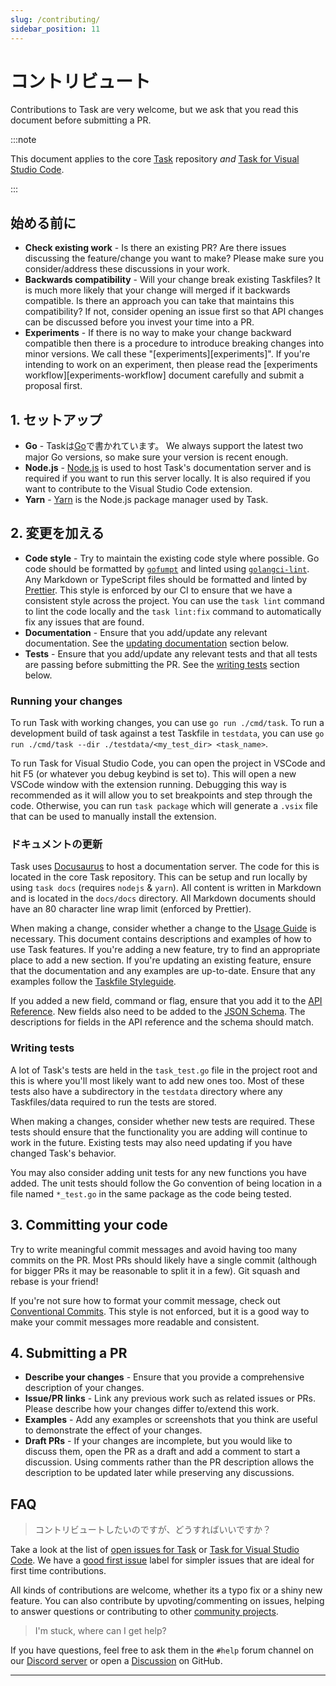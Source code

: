 ```yaml
---
slug: /contributing/
sidebar_position: 11
---
```


# コントリビュート

Contributions to Task are very welcome, but we ask that you read this document before submitting a PR.

:::note

This document applies to the core [Task][task] repository _and_ [Task for Visual Studio Code][vscode-task].

:::

## 始める前に

- **Check existing work** - Is there an existing PR? Are there issues discussing the feature/change you want to make? Please make sure you consider/address these discussions in your work.
- **Backwards compatibility** - Will your change break existing Taskfiles? It is much more likely that your change will merged if it backwards compatible. Is there an approach you can take that maintains this compatibility? If not, consider opening an issue first so that API changes can be discussed before you invest your time into a PR.
- **Experiments** - If there is no way to make your change backward compatible then there is a procedure to introduce breaking changes into minor versions. We call these "\[experiments\]\[experiments\]". If you're intending to work on an experiment, then please read the \[experiments workflow\]\[experiments-workflow\] document carefully and submit a proposal first.

## 1. セットアップ

- **Go** - Taskは[Go][go]で書かれています。 We always support the latest two major Go versions, so make sure your version is recent enough.
- **Node.js** - [Node.js][nodejs] is used to host Task's documentation server and is required if you want to run this server locally. It is also required if you want to contribute to the Visual Studio Code extension.
- **Yarn** - [Yarn][yarn] is the Node.js package manager used by Task.

## 2. 変更を加える

- **Code style** - Try to maintain the existing code style where possible. Go code should be formatted by [`gofumpt`][gofumpt] and linted using [`golangci-lint`][golangci-lint]. Any Markdown or TypeScript files should be formatted and linted by [Prettier][prettier]. This style is enforced by our CI to ensure that we have a consistent style across the project. You can use the `task lint` command to lint the code locally and the `task lint:fix` command to automatically fix any issues that are found.
- **Documentation** - Ensure that you add/update any relevant documentation. See the [updating documentation](#updating-documentation) section below.
- **Tests** - Ensure that you add/update any relevant tests and that all tests are passing before submitting the PR. See the [writing tests](#writing-tests) section below.

### Running your changes

To run Task with working changes, you can use `go run ./cmd/task`. To run a development build of task against a test Taskfile in `testdata`, you can use `go run ./cmd/task --dir ./testdata/<my_test_dir> <task_name>`.

To run Task for Visual Studio Code, you can open the project in VSCode and hit F5 (or whatever you debug keybind is set to). This will open a new VSCode window with the extension running. Debugging this way is recommended as it will allow you to set breakpoints and step through the code. Otherwise, you can run `task package` which will generate a `.vsix` file that can be used to manually install the extension.

### ドキュメントの更新

Task uses [Docusaurus][docusaurus] to host a documentation server. The code for this is located in the core Task repository. This can be setup and run locally by using `task docs` (requires `nodejs` & `yarn`). All content is written in Markdown and is located in the `docs/docs` directory. All Markdown documents should have an 80 character line wrap limit (enforced by Prettier).

When making a change, consider whether a change to the [Usage Guide](/usage) is necessary. This document contains descriptions and examples of how to use Task features. If you're adding a new feature, try to find an appropriate place to add a new section. If you're updating an existing feature, ensure that the documentation and any examples are up-to-date. Ensure that any examples follow the [Taskfile Styleguide](/styleguide).

If you added a new field, command or flag, ensure that you add it to the [API Reference](/api). New fields also need to be added to the [JSON Schema][json-schema]. The descriptions for fields in the API reference and the schema should match.

### Writing tests

A lot of Task's tests are held in the `task_test.go` file in the project root and this is where you'll most likely want to add new ones too. Most of these tests also have a subdirectory in the `testdata` directory where any Taskfiles/data required to run the tests are stored.

When making a changes, consider whether new tests are required. These tests should ensure that the functionality you are adding will continue to work in the future. Existing tests may also need updating if you have changed Task's behavior.

You may also consider adding unit tests for any new functions you have added. The unit tests should follow the Go convention of being location in a file named `*_test.go` in the same package as the code being tested.

## 3. Committing your code

Try to write meaningful commit messages and avoid having too many commits on the PR. Most PRs should likely have a single commit (although for bigger PRs it may be reasonable to split it in a few). Git squash and rebase is your friend!

If you're not sure how to format your commit message, check out [Conventional Commits][conventional-commits]. This style is not enforced, but it is a good way to make your commit messages more readable and consistent.

## 4. Submitting a PR

- **Describe your changes** - Ensure that you provide a comprehensive description of your changes.
- **Issue/PR links** - Link any previous work such as related issues or PRs. Please describe how your changes differ to/extend this work.
- **Examples** - Add any examples or screenshots that you think are useful to demonstrate the effect of your changes.
- **Draft PRs** - If your changes are incomplete, but you would like to discuss them, open the PR as a draft and add a comment to start a discussion. Using comments rather than the PR description allows the description to be updated later while preserving any discussions.

## FAQ

> コントリビュートしたいのですが、どうすればいいですか？

Take a look at the list of [open issues for Task][task-open-issues] or [Task for Visual Studio Code][vscode-task-open-issues]. We have a [good first issue][good-first-issue] label for simpler issues that are ideal for first time contributions.

All kinds of contributions are welcome, whether its a typo fix or a shiny new feature. You can also contribute by upvoting/commenting on issues, helping to answer questions or contributing to other [community projects](/community).

> I'm stuck, where can I get help?

If you have questions, feel free to ask them in the `#help` forum channel on our [Discord server][discord-server] or open a [Discussion][discussion] on GitHub.

---

<!-- prettier-ignore-start -->

<!-- prettier-ignore-end -->
[task]: https://github.com/go-task/task
[vscode-task]: https://github.com/go-task/vscode-task
[go]: https://go.dev
[gofumpt]: https://github.com/mvdan/gofumpt
[golangci-lint]: https://golangci-lint.run
[prettier]: https://prettier.io
[nodejs]: https://nodejs.org/en/
[yarn]: https://yarnpkg.com/
[docusaurus]: https://docusaurus.io
[json-schema]: https://github.com/go-task/task/blob/main/docs/static/schema.json
[task-open-issues]: https://github.com/go-task/task/issues
[vscode-task-open-issues]: https://github.com/go-task/vscode-task/issues
[good-first-issue]: https://github.com/go-task/task/issues?q=is%3Aissue+is%3Aopen+label%3A%22good+first+issue%22
[discord-server]: https://discord.gg/6TY36E39UK
[discussion]: https://github.com/go-task/task/discussions
[conventional-commits]: https://www.conventionalcommits.org

